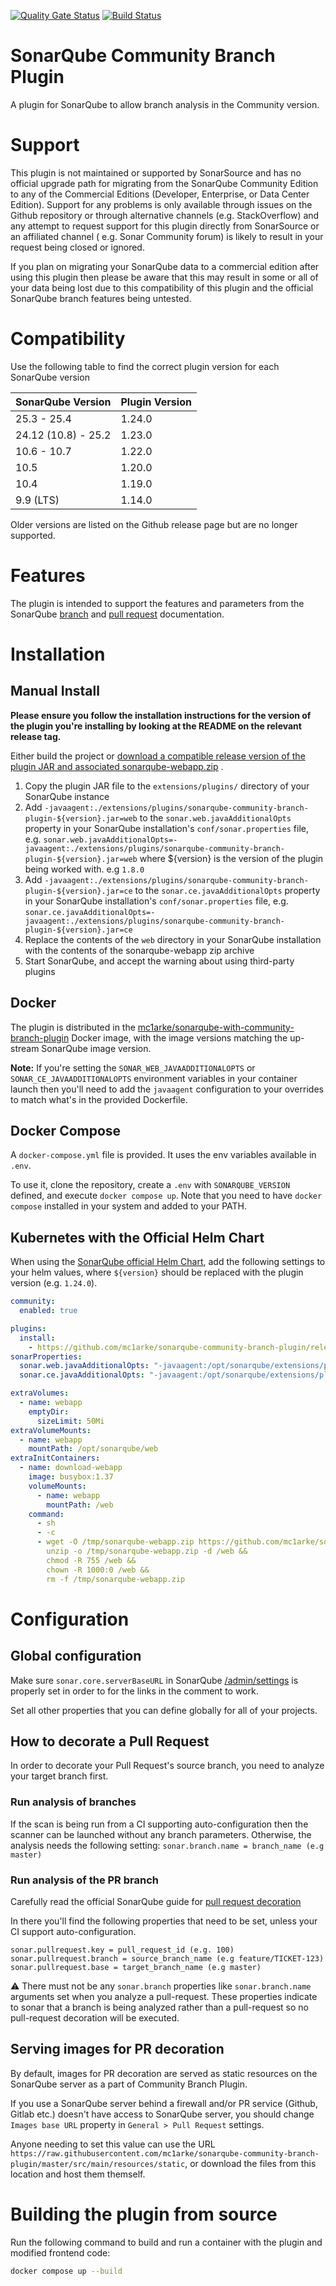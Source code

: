 [![Quality Gate Status](https://sonarcloud.io/api/project_badges/measure?project=mc1arke_sonarqube-community-branch-plugin&metric=alert_status)](https://sonarcloud.io/dashboard?id=mc1arke_sonarqube-community-branch-plugin)
[![Build Status](https://img.shields.io/github/actions/workflow/status/mc1arke/sonarqube-community-branch-plugin/.github/workflows/build.yml?branch=master&logo=github)](https://github.com/mc1arke/sonarqube-community-branch-plugin?workflow=build)

# SonarQube Community Branch Plugin

A plugin for SonarQube to allow branch analysis in the Community version.

# Support

This plugin is not maintained or supported by SonarSource and has no official upgrade path for migrating from the
SonarQube Community Edition to any of the Commercial Editions (Developer, Enterprise, or Data Center Edition). Support
for any problems is only available through issues on the Github repository or through alternative channels (e.g.
StackOverflow) and any attempt to request support for this plugin directly from SonarSource or an affiliated channel (
e.g. Sonar Community forum) is likely to result in your request being closed or ignored.

If you plan on migrating your SonarQube data to a commercial edition after using this plugin then please be aware that
this may result in some or all of your data being lost due to this compatibility of this plugin and the official
SonarQube branch features being untested.

# Compatibility

Use the following table to find the correct plugin version for each SonarQube version

| SonarQube Version   | Plugin Version |
| ------------------- | -------------- |
| 25.3 - 25.4         | 1.24.0         |
| 24.12 (10.8) - 25.2 | 1.23.0         |
| 10.6 - 10.7         | 1.22.0         |
| 10.5                | 1.20.0         |
| 10.4                | 1.19.0         |
| 9.9 (LTS)           | 1.14.0         |

Older versions are listed on the Github release page but are no longer supported.

# Features

The plugin is intended to support the
features and parameters from the SonarQube [branch](https://docs.sonarsource.com/sonarqube-server/latest/analyzing-source-code/branch-analysis/introduction/)
and [pull request](https://docs.sonarsource.com/sonarqube-server/latest/analyzing-source-code/pull-request-analysis/introduction/) documentation.

# Installation

## Manual Install

**Please ensure you follow the installation instructions for the version of the plugin you're installing by looking at
the README on the relevant release tag.**

Either build the project
or [download a compatible release version of the plugin JAR and associated sonarqube-webapp.zip](https://github.com/mc1arke/sonarqube-community-branch-plugin/releases)
.

1. Copy the plugin JAR file to the `extensions/plugins/` directory of your SonarQube instance
2. Add `-javaagent:./extensions/plugins/sonarqube-community-branch-plugin-${version}.jar=web` to
   the `sonar.web.javaAdditionalOpts` property in your SonarQube installation's `conf/sonar.properties` file,
   e.g. `sonar.web.javaAdditionalOpts=-javaagent:./extensions/plugins/sonarqube-community-branch-plugin-${version}.jar=web`
   where ${version} is the version of the plugin being worked with. e.g `1.8.0`
3. Add `-javaagent:./extensions/plugins/sonarqube-community-branch-plugin-${version}.jar=ce` to
   the `sonar.ce.javaAdditionalOpts` property in your SonarQube installation's `conf/sonar.properties` file,
   e.g. `sonar.ce.javaAdditionalOpts=-javaagent:./extensions/plugins/sonarqube-community-branch-plugin-${version}.jar=ce`
4. Replace the contents of the `web` directory in your SonarQube installation with the contents of the sonarqube-webapp zip archive
5. Start SonarQube, and accept the warning about using third-party plugins

## Docker

The plugin is distributed in
the [mc1arke/sonarqube-with-community-branch-plugin](https://hub.docker.com/r/mc1arke/sonarqube-with-community-branch-plugin)
Docker image, with the image versions matching the up-stream SonarQube image version.

**Note:** If you're setting the `SONAR_WEB_JAVAADDITIONALOPTS` or `SONAR_CE_JAVAADDITIONALOPTS` environment variables in
your container launch then you'll need to add the `javaagent` configuration to your overrides to match what's in the
provided Dockerfile.

## Docker Compose

A `docker-compose.yml` file is provided.
It uses the env variables available in `.env`.

To use it, clone the repository, create a `.env` with `SONARQUBE_VERSION` defined, and execute `docker compose up`. Note that you need to have `docker compose` installed in your system and added to your PATH.

## Kubernetes with the Official Helm Chart

When using the
[SonarQube official Helm Chart](https://github.com/SonarSource/helm-chart-sonarqube/tree/master/charts/sonarqube),
add the following settings to your helm values, where `${version}` should be replaced with the plugin
version (e.g. `1.24.0`).

```yaml
community:
  enabled: true

plugins:
  install:
    - https://github.com/mc1arke/sonarqube-community-branch-plugin/releases/download/${version}/sonarqube-community-branch-plugin-${version}.jar
sonarProperties:
  sonar.web.javaAdditionalOpts: "-javaagent:/opt/sonarqube/extensions/plugins/sonarqube-community-branch-plugin-${version}.jar=web"
  sonar.ce.javaAdditionalOpts: "-javaagent:/opt/sonarqube/extensions/plugins/sonarqube-community-branch-plugin-${version}.jar=ce"

extraVolumes:
  - name: webapp
    emptyDir:
      sizeLimit: 50Mi
extraVolumeMounts:
  - name: webapp
    mountPath: /opt/sonarqube/web
extraInitContainers:
  - name: download-webapp
    image: busybox:1.37
    volumeMounts:
      - name: webapp
        mountPath: /web
    command:
      - sh
      - -c
      - wget -O /tmp/sonarqube-webapp.zip https://github.com/mc1arke/sonarqube-community-branch-plugin/releases/download/${version}/sonarqube-webapp.zip &&
        unzip -o /tmp/sonarqube-webapp.zip -d /web &&
        chmod -R 755 /web &&
        chown -R 1000:0 /web &&
        rm -f /tmp/sonarqube-webapp.zip
```

# Configuration

## Global configuration

Make sure `sonar.core.serverBaseURL` in SonarQube [/admin/settings](http://localhost:9000/admin/settings) is properly
set in order to for the links in the comment to work.

Set all other properties that you can define globally for all of your projects.

## How to decorate a Pull Request

In order to decorate your Pull Request's source branch, you need to analyze your target branch first.

### Run analysis of branches

If the scan is being run from a CI supporting auto-configuration then the scanner can be launched without any branch
parameters. Otherwise, the analysis needs the following setting:
`sonar.branch.name = branch_name (e.g master)`

### Run analysis of the PR branch

Carefully read the official SonarQube guide
for [pull request decoration](https://docs.sonarqube.org/latest/analysis/pull-request/)

In there you'll find the following properties that need to be set, unless your CI support auto-configuration.

```
sonar.pullrequest.key = pull_request_id (e.g. 100)
sonar.pullrequest.branch = source_branch_name (e.g feature/TICKET-123)
sonar.pullrequest.base = target_branch_name (e.g master)
```

:warning: There must not be any `sonar.branch` properties like `sonar.branch.name` arguments set when you analyze a
pull-request. These properties indicate to sonar that a branch is being analyzed rather than a pull-request so no
pull-request decoration will be executed.

## Serving images for PR decoration

By default, images for PR decoration are served as static resources on the SonarQube server as a part of Community
Branch Plugin.

If you use a SonarQube server behind a firewall and/or PR service (Github, Gitlab etc.) doesn't have access to SonarQube
server, you should change `Images base URL` property in `General > Pull Request` settings.

Anyone needing to set this value can use the
URL `https://raw.githubusercontent.com/mc1arke/sonarqube-community-branch-plugin/master/src/main/resources/static`, or
download the files from this location and host them themself.

# Building the plugin from source

Run the following command to build and run a container with the plugin and modified frontend code:

```bash
docker compose up --build
```
